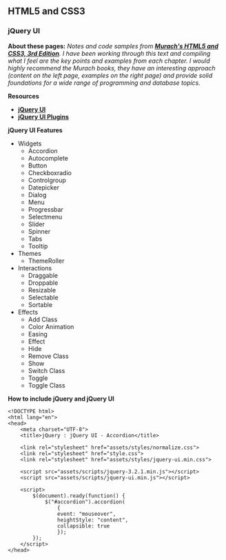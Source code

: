 ## HTML5 and CSS3

### jQuery UI

**About these pages:** *Notes and code samples from **[Murach's HTML5 and CSS3, 3rd Edition](https://www.murach.com/shop/murachs-html5-and-css3-3rd-edition-detail)**. I have been working through this text and compiling what I feel are the key points and examples from each chapter. I would highly recommend the Murach books, they have an interesting approach (content on the left page, examples on the right page) and provide solid foundations for a wide range of programming and database topics.* 

**Resources**

- **[jQuery UI](https://jqueryui.com/)**
- **[jQuery UI Plugins](http://plugins.jquery.com/tag/ui/)**

**jQuery UI Features**

- Widgets
    - Accordion
    - Autocomplete
    - Button
    - Checkboxradio
    - Controlgroup
    - Datepicker
    - Dialog
    - Menu
    - Progressbar
    - Selectmenu
    - Slider
    - Spinner
    - Tabs
    - Tooltip
- Themes
    - ThemeRoller
- Interactions
    - Draggable
    - Droppable
    - Resizable
    - Selectable
    - Sortable
- Effects
    - Add Class
    - Color Animation
    - Easing
    - Effect
    - Hide
    - Remove Class
    - Show
    - Switch Class
    - Toggle
    - Toggle Class
    
**How to include jQuery and jQuery UI**

    <!DOCTYPE html>
    <html lang="en">
    <head>
        <meta charset="UTF-8">
        <title>jQuery : jQuery UI - Accordion</title>
        
        <link rel="stylesheet" href="assets/styles/normalize.css">
        <link rel="stylesheet" href="style.css">
        <link rel="stylesheet" href="assets/styles/jquery-ui.min.css">

        <script src="assets/scripts/jquery-3.2.1.min.js"></script>
        <script src="assets/scripts/jquery-ui.min.js"></script>
        
        <script>
            $(document).ready(function() {
                $("#accordion").accordion(
                    { 
                    event: "mouseover",
                    heightStyle: "content",
                    collapsible: true 
                    });
            });
        </script>
    </head>